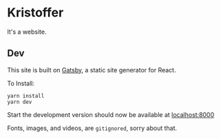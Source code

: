 # Kristoffer

It's a website.

## Dev

This site is built on [Gatsby](https://github.com/gatsbyjs/gatsby), a static site generator for React.

To Install:

```
yarn install
yarn dev
```

Start the development version should now be available at [localhost:8000](http://localhost:8000)

Fonts, images, and videos, are `gitignored`, sorry about that.
